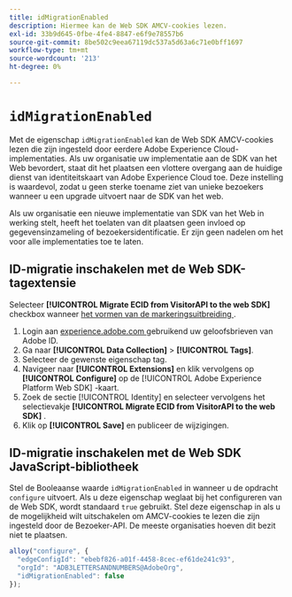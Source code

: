 ```yaml
---
title: idMigrationEnabled
description: Hiermee kan de Web SDK AMCV-cookies lezen.
exl-id: 33b9d645-0fbe-4fe4-8847-e6f9e78557b6
source-git-commit: 8be502c9eea67119dc537a5d63a6c71e0bff1697
workflow-type: tm+mt
source-wordcount: '213'
ht-degree: 0%

---
```


# `idMigrationEnabled`

Met de eigenschap `idMigrationEnabled` kan de Web SDK AMCV-cookies lezen die zijn ingesteld door eerdere Adobe Experience Cloud-implementaties. Als uw organisatie uw implementatie aan de SDK van het Web bevordert, staat dit het plaatsen een vlottere overgang aan de huidige dienst van identiteitskaart van Adobe Experience Cloud toe. Deze instelling is waardevol, zodat u geen sterke toename ziet van unieke bezoekers wanneer u een upgrade uitvoert naar de SDK van het web.

Als uw organisatie een nieuwe implementatie van SDK van het Web in werking stelt, heeft het toelaten van dit plaatsen geen invloed op gegevensinzameling of bezoekersidentificatie. Er zijn geen nadelen om het voor alle implementaties toe te laten.

## ID-migratie inschakelen met de Web SDK-tagextensie

Selecteer **[!UICONTROL Migrate ECID from VisitorAPI to the web SDK]** checkbox wanneer [ het vormen van de markeringsuitbreiding ](/help/tags/extensions/client/web-sdk/web-sdk-extension-configuration.md).

1. Login aan [ experience.adobe.com ](https://experience.adobe.com) gebruikend uw geloofsbrieven van Adobe ID.
1. Ga naar **[!UICONTROL Data Collection]** > **[!UICONTROL Tags]**.
1. Selecteer de gewenste eigenschap tag.
1. Navigeer naar **[!UICONTROL Extensions]** en klik vervolgens op **[!UICONTROL Configure]** op de [!UICONTROL Adobe Experience Platform Web SDK] -kaart.
1. Zoek de sectie [!UICONTROL Identity] en selecteer vervolgens het selectievakje **[!UICONTROL Migrate ECID from VisitorAPI to the web SDK]** .
1. Klik op **[!UICONTROL Save]** en publiceer de wijzigingen.

## ID-migratie inschakelen met de Web SDK JavaScript-bibliotheek

Stel de Booleaanse waarde `idMigrationEnabled` in wanneer u de opdracht `configure` uitvoert. Als u deze eigenschap weglaat bij het configureren van de Web SDK, wordt standaard `true` gebruikt. Stel deze eigenschap in als u de mogelijkheid wilt uitschakelen om AMCV-cookies te lezen die zijn ingesteld door de Bezoeker-API. De meeste organisaties hoeven dit bezit niet te plaatsen.

```js
alloy("configure", {
  "edgeConfigId": "ebebf826-a01f-4458-8cec-ef61de241c93",
  "orgId": "ADB3LETTERSANDNUMBERS@AdobeOrg",
  "idMigrationEnabled": false
});
```

